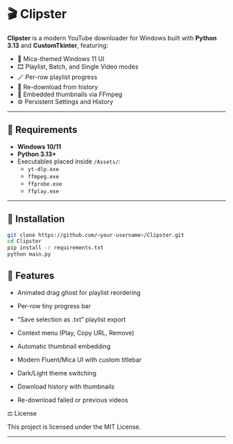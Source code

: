 # 🎬 Clipster

**Clipster** is a modern YouTube downloader for Windows built with **Python 3.13** and **CustomTkinter**, featuring:
- 🧭 Mica-themed Windows 11 UI
- 🎞️ Playlist, Batch, and Single Video modes
- 🪄 Per-row playlist progress
- 🧩 Re-download from history
- 📸 Embedded thumbnails via FFmpeg
- ⚙️ Persistent Settings and History

---

## 🚀 Requirements

- **Windows 10/11**
- **Python 3.13+**
- Executables placed inside `/Assets/`:
  - `yt-dlp.exe`
  - `ffmpeg.exe`
  - `ffprobe.exe`
  - `ffplay.exe`

---

## 🧩 Installation

```bash
git clone https://github.com/<your-username>/Clipster.git
cd Clipster
pip install -r requirements.txt
python main.py
```


## 🧰 Features

- Animated drag ghost for playlist reordering

- Per-row tiny progress bar

- “Save selection as .txt” playlist export

- Context menu (Play, Copy URL, Remove)

- Automatic thumbnail embedding

- Modern Fluent/Mica UI with custom titlebar

- Dark/Light theme switching

- Download history with thumbnails

- Re-download failed or previous videos

⚖️ License

This project is licensed under the MIT License.


---
